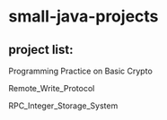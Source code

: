 # small-java-projects

## project list:

Programming Practice on Basic Crypto

Remote_Write_Protocol

RPC_Integer_Storage_System
